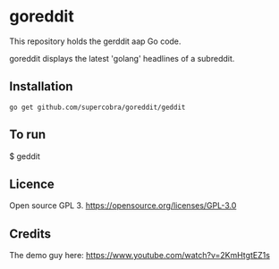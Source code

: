 # goreddit

This repository holds the gerddit aap Go code.

goreddit displays the latest 'golang' headlines of a subreddit.

## Installation

    go get github.com/supercobra/goreddit/geddit

## To run

$ geddit

## Licence

Open source GPL 3. https://opensource.org/licenses/GPL-3.0

## Credits

The demo guy here: https://www.youtube.com/watch?v=2KmHtgtEZ1s
